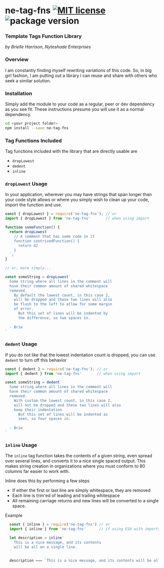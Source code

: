 # ne-tag-fns [![MIT license](https://img.shields.io/badge/License-MIT-blue.svg)](https://lbesson.mit-license.org/) ![package version](https://img.shields.io/badge/dynamic/json.svg?label=version&uri=https%3A%2F%2Fraw.githubusercontent.com%2Fnyteshade%2Fne-tag-fns%2Fmaster%2Fpackage.json&query=version&colorB=1d7ebe)
### **Template Tags Function Library**
_by Brielle Harrison_, _Nyteshade Enterprises_ 

### **Overview**

I am constantly finding myself rewriting variations of this code. So, in big girl fashion, I am putting out a library I can reuse and share with others who seek a similar solution.

### **Installation**

Simply add the module to your code as a regular, peer or dev dependency as you see fit. These instructions presume you will use it as a normal dependency.

```sh
cd <your project folder>
npm install --save ne-tag-fns 
```

### **Tag Functions Included**

Tag functions included with the library that are directly usable are

 * `dropLowest`
 * `dedent`
 * `inline`

### **`dropLowest` Usage**

In your application, wherever you may have strings that span longer than your code style allows or where you simply wish to clean up your code, import the function and use.

```javascript
const { dropLowest } = require('ne-tag-fns'); // or
import { dropLowest } from 'ne-tag-fns'       // when using import

function someFunction() {
  return dropLowest`
    // A comment that has some code in it
    function contrivedFunction() {
      return 42
    }
  `;
}

// or, more simply...

const someString = dropLowest`
  Some string where all lines in the comment will
  have their common amount of shared whitespace
  removed. 
    By default the lowest count, in this case 2, 
    will be dropped and these two lines will also
    be flush to the left to allow for some margin 
    of error.
      But this set of lines will be indented by
      the difference, so two spaces in.
  
  - Brie
`
```

### **`dedent` Usage**

If you do not like that the lowest indentation count is dropped, you can use `dedent` to turn off this behavior

```javascript
const { dedent } = require('ne-tag-fns'); // or
import { dedent } from 'ne-tag-fns'       // when using import

const someString = dedent`
  Some string where all lines in the comment will
  have their common amount of shared whitespace
  removed. 
    With custom the lowest count, in this case 2, 
    will not be dropped and these two lines will also
    keep their indentation
      But this set of lines will be indented as
      seen, so four spaces in.
  
  - Brie
`
```

### **`inline` Usage**

The `inline` tag function takes the contents of a given string, even spread over several lines, and converts it to a nice single spaced output. This makes string creation in organizations where you must conform to 80 columns far easier to work with.

Inline does this by performing a few steps
 * If either the first or last line are simply whitespace, they are removed
 * Each line is trim'ed of leading and trailing whitespace
 * All remaining carriage returns and new lines will be converted to a single space. 

Example
```javascript
  const { inline } = require('ne-tag-fns') // or
  import { inline } from 'ne-tag-fns'      // if using ES6 with imports

  let description = inline`
    This is a nice message, and its contents
    will be all on a single line. 
  `
  
  description === `This is a nice message, and its contents will be all on a single line` // true
```
